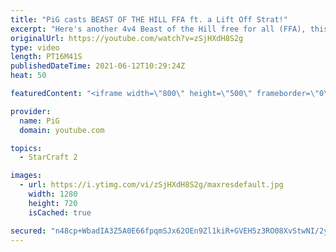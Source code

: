 ```yaml
---
title: "PiG casts BEAST OF THE HILL FFA ft. a Lift Off Strat!"
excerpt: "Here's another 4v4 Beast of the Hill free for all (FFA), this time with an unusual lift off strat! 🐷 Support PiG: https://www.pigstarcraft.com/support/ -- 🐖 Watch live on https://www.twitch.tv/x5_pig 🎓 For coaching inquiries (including gifting coaching), email pigrandom88@gmail.com for more info!"
originalUrl: https://youtube.com/watch?v=zSjHXdH8S2g
type: video
length: PT16M41S
publishedDateTime: 2021-06-12T10:29:24Z
heat: 50

featuredContent: "<iframe width=\"800\" height=\"500\" frameborder=\"0\" src=\"https://www.youtube.com/embed/zSjHXdH8S2g\" allow=\"accelerometer; autoplay; encrypted-media; gyroscope; picture-in-picture\" allowfullscreen></iframe>"

provider:
  name: PiG
  domain: youtube.com

topics:
  - StarCraft 2

images:
  - url: https://i.ytimg.com/vi/zSjHXdH8S2g/maxresdefault.jpg
    width: 1280
    height: 720
    isCached: true

secured: "n48cp+WbadIA3Z5A0E66fpqmSJx62OEn9Zl1kiR+GVEH5z3RO08XvStwNI/2yY49CgUP63jxo65GqSoPUR/Va1QdbysTsMDeYTd2WyxOM+DqwuWPLDKQVmz9gEf2mL2JwvAsjho4hB/HIORzltd63xSnD2IwR1lCr7VTQEQK8TTCh0Ry3CKUSTAtC3qUcFIizXoNCDPwfV8k+cGfwXIZGHUhKaDTl1i7k2nc5ujdjsB9AjBltWEOzsUmlNX1qNCW5y+RM/j1RFds0LLe8R4i6UJhqimifoA42SojwpGW6XhEheBo+fGYr9vVghJQdVGycVDUfFED51JCtBjpQMZWMwmtMXtSsUoCY8EKbpQu217V44NUPnnCwBbkRJxifLYBdmCTWunIkOmhb/zMP07YoOlkGhiBTgEDg61/sOpbwZk=;0Bw3F/tD/fdH9pSCkNDlEA=="
---
```


